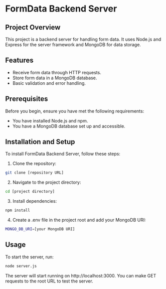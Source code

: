 # FormData Backend Server

## Project Overview
This project is a backend server for handling form data. It uses Node.js and Express for the server framework and MongoDB for data storage.

## Features
- Receive form data through HTTP requests.
- Store form data in a MongoDB database.
- Basic validation and error handling.

## Prerequisites
Before you begin, ensure you have met the following requirements:
- You have installed Node.js and npm.
- You have a MongoDB database set up and accessible.

## Installation and Setup
To install FormData Backend Server, follow these steps:

1. Clone the repository:
```bash
git clone [repository URL]
```

2. Navigate to the project directory:
```bash
cd [project directory]
```

3. Install dependencies:
```bash
npm install
```

4. Create a .env file in the project root and add your MongoDB URI:
```bash
MONGO_DB_URI=[your MongoDB URI]
```

## Usage
To start the server, run:
```bash
node server.js
```
The server will start running on http://localhost:3000. You can make GET requests to the root URL to test the server.